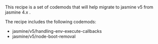 This recipe is a set of codemods that will help migrate to jasmine v5 from jasmine 4.x .

The recipe includes the following codemods:

- jasmine/v5/handling-env-execute-callbacks
- jasmine/v5/node-boot-removal
